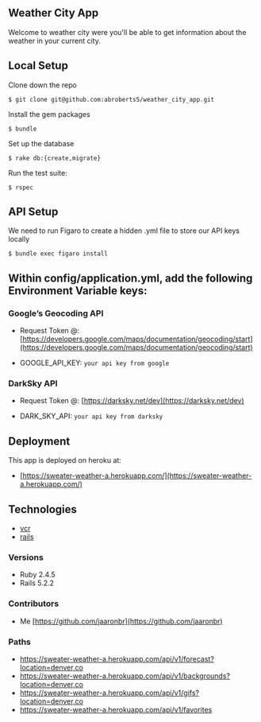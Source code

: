 ## Weather City App
Welcome to weather city were you'll be able to get information about the weather in your current city.

## Local Setup

Clone down the repo
```
$ git clone git@github.com:abroberts5/weather_city_app.git
```

Install the gem packages
```
$ bundle
```

Set up the database
```
$ rake db:{create,migrate}
```

Run the test suite:
```
$ rspec
```

## API Setup
We need to run Figaro to create a hidden .yml file to store our API keys locally

```
$ bundle exec figaro install
```

## Within config/application.yml, add the following Environment Variable keys:

### Google’s Geocoding API
* Request Token @:
[https://developers.google.com/maps/documentation/geocoding/start](https://developers.google.com/maps/documentation/geocoding/start)

* GOOGLE_API_KEY: `your api key from google`

### DarkSky API
* Request Token @:
[https://darksky.net/dev](https://darksky.net/dev)

* DARK_SKY_API: `your api key from darksky`

## Deployment

This app is deployed on heroku at:

* [https://sweater-weather-a.herokuapp.com/](https://sweater-weather-a.herokuapp.com/)

## Technologies

* [vcr](https://github.com/vcr/vcr)
* [rails](https://rubyonrails.org/)

### Versions

* Ruby 2.4.5
* Rails 5.2.2

### Contributors

* Me   [https://github.com/jaaronbr](https://github.com/jaaronbr)

### Paths

* https://sweater-weather-a.herokuapp.com/api/v1/forecast?location=denver,co
* https://sweater-weather-a.herokuapp.com/api/v1/backgrounds?location=denver,co
* https://sweater-weather-a.herokuapp.com/api/v1/gifs?location=denver,co
* https://sweater-weather-a.herokuapp.com/api/v1/favorites
